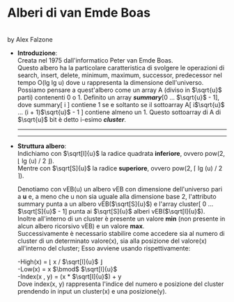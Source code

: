 # Alberi di van Emde Boas

                                                                                                                                by Alex Falzone

- **Introduzione**:<br>Creata nel 1975 dall'informatico Peter van Emde Boas. <br>Questo albero ha la particolare caratteristica di svolgere le operazioni di search, insert, delete, minimum, maximum, successor, predecessor nel tempo O(lg lg u) dove u rappresenta la dimensione dell'universo.<br>Possiamo pensare a quest'albero come un array A (diviso in $\sqrt{u}$ parti) contenenti 0 o 1. Definito un array ***summary***[0 $\dots$ $\sqrt{u}$ - 1], dove summary[ i ] contiene 1 se e soltanto se il sottoarray A[ i$\sqrt{u}$ $\dots$ (i + 1)$\sqrt{u}$ - 1 ] contiene almeno un 1. Questo sottoarray di A di $\sqrt{u}$ bit è detto i-esimo ***cluster***. 
  
  ---
  
  ---

- **Struttura albero**:<br>Indichiamo con $\sqrt[I]{u}$ la radice quadrata **inferiore**, ovvero pow(2, $\lfloor$ lg (u) / 2 $\rfloor$).<br>Mentre con $\sqrt[S]{u}$ la radice **superiore**, ovvero pow(2, $\lceil$ lg (u) / 2 $\rceil$).
  
  Denotiamo con vEB(u) un albero vEB con dimensione dell'universo pari a **u** e, a meno che u non sia uguale alla dimensione base 2, l'attributo summary punta a un albero vEB($\sqrt[S]{u}$) e l'array cluster[ 0 $\dots$ $\sqrt[S]{u}$ - 1] punta ai $\sqrt[S]{u}$ alberi vEB($\sqrt[I]{u}$).<br>Inoltre all'interno di un cluster è presente un valore **min** (non presente in alcun albero ricorsivo vEB) e un valore **max**.<br>Successivamente è necessario stabilire come accedere sia al numero di cluster di un determinato valore(x), sia alla posizione del valore(x) all'interno del cluster; Esso avviene usando rispettivamente:<br>
  
  
  
     -High(x)       =    $\lfloor$ x / $\sqrt[I]{u}$ $\rfloor$<br>   -Low(x)        =     x $\bmod$ $\sqrt[I]{u}$<br>   -Index(x , y) =     (x * $\sqrt[I]{u}$)  + y<br>Dove index(x, y) rappresenta l'indice del numero e posizione del cluster prendendo in input un cluster(x) e una posizione(y).

        


















